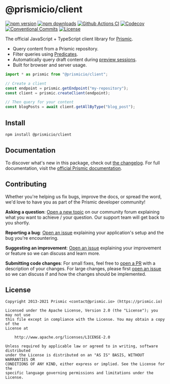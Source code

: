 # @prismicio/client

[![npm version][npm-version-src]][npm-version-href]
[![npm downloads][npm-downloads-src]][npm-downloads-href]
[![Github Actions CI][github-actions-ci-src]][github-actions-ci-href]
[![Codecov][codecov-src]][codecov-href]
[![Conventional Commits][conventional-commits-src]][conventional-commits-href]
[![License][license-src]][license-href]

The official JavaScript + TypeScript client library for [Prismic][prismic].

- Query content from a Prismic repository.
- Filter queries using [Predicates][prismic-predicates].
- Automatically query draft content during [preview sessions][prismic-previews].
- Built for browser and server usage.

```typescript
import * as prismic from "@prismicio/client";

// Create a client
const endpoint = prismic.getEndpoint("my-repository");
const client = prismic.createClient(endpoint);

// Then query for your content
const blogPosts = await client.getAllByType("blog_post");
```

## Install

```sh
npm install @prismicio/client
```

## Documentation

To discover what's new in this package, check out [the changelog][changelog].
For full documentation, visit the [official Prismic
documentation][prismic-docs].

## Contributing

Whether you're helping us fix bugs, improve the docs, or spread the word, we'd
love to have you as part of the Prismic developer community!

**Asking a question**: [Open a new topic][forum-question] on our community forum
explaining what you want to achieve / your question. Our support team will get
back to you shortly.

**Reporting a bug**: [Open an issue][repo-bug-report] explaining your
application's setup and the bug you're encountering.

**Suggesting an improvement**: [Open an issue][repo-feature-request] explaining
your improvement or feature so we can discuss and learn more.

**Submitting code changes**: For small fixes, feel free to [open a
PR][repo-pull-requests] with a description of your changes. For large changes,
please first [open an issue][repo-feature-request] so we can discuss if and how
the changes should be implemented.

## License

```
Copyright 2013-2021 Prismic <contact@prismic.io> (https://prismic.io)

Licensed under the Apache License, Version 2.0 (the "License"); you may not use
this file except in compliance with the License. You may obtain a copy of the
License at

    http://www.apache.org/licenses/LICENSE-2.0

Unless required by applicable law or agreed to in writing, software distributed
under the License is distributed on an "AS IS" BASIS, WITHOUT WARRANTIES OR
CONDITIONS OF ANY KIND, either express or implied. See the License for the
specific language governing permissions and limitations under the License.
```

<!-- Links -->

[prismic]: https://prismic.io
[prismic-predicates]: https://prismic.io/docs/technologies/query-predicate-reference-javascript
[prismic-previews]: https://prismic.io/docs/core-concepts/previews
[prismic-docs]: https://prismic.io/docs/technologies/javascript
[changelog]: /CHANGELOG.md
[forum-question]: https://community.prismic.io/c/kits-and-dev-languages/javascript/14
[repo-bug-report]: https://github.com/prismicio/prismic-client/issues/new?assignees=&labels=bug&template=bug_report.md&title=
[repo-feature-request]: https://github.com/prismicio/prismic-client/issues/new?assignees=&labels=enhancement&template=feature_request.md&title=
[repo-pull-requests]: https://github.com/prismicio/prismic-client/pulls

<!-- Badges -->

[npm-version-src]: https://img.shields.io/npm/v/@prismicio/client/latest.svg
[npm-version-href]: https://npmjs.com/package/@prismicio/client
[npm-downloads-src]: https://img.shields.io/npm/dm/@prismicio/client.svg
[npm-downloads-href]: https://npmjs.com/package/@prismicio/client
[github-actions-ci-src]: https://github.com/prismicio/prismic-client/workflows/ci/badge.svg
[github-actions-ci-href]: https://github.com/prismicio/prismic-client/actions?query=workflow%3Aci
[codecov-src]: https://img.shields.io/codecov/c/github/prismicio/prismic-client.svg
[codecov-href]: https://codecov.io/gh/prismicio/prismic-client
[conventional-commits-src]: https://img.shields.io/badge/Conventional%20Commits-1.0.0-yellow.svg
[conventional-commits-href]: https://conventionalcommits.org
[license-src]: https://img.shields.io/npm/l/@prismicio/client.svg
[license-href]: https://npmjs.com/package/@prismicio/client
